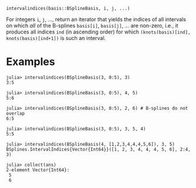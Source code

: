 ```
intervalindices(basis::BSplineBasis, i, j, ...)
```

For integers `i`, `j`, …, return an iterator that yields the indices of all intervals on which *all* of the B-splines `basis[i]`, `basis[j]`, … are non-zero, i.e., it produces all indices `ind` (in ascending order) for which `(knots(basis)[ind], knots(basis)[ind+1])` is such an interval.

# Examples

```jldoctest
julia> intervalindices(BSplineBasis(3, 0:5), 3)
3:5

julia> intervalindices(BSplineBasis(3, 0:5), 4, 5)
5:6

julia> intervalindices(BSplineBasis(3, 0:5), 2, 6) # B-splines do not overlap
6:5

julia> intervalindices(BSplineBasis(3, 0:5), 3, 5, 4)
5:5

julia> intervalindices(BSplineBasis(4, [1,2,3,4,4,4,5,6]), 3, 5)
BSplines.IntervalIndices{Vector{Int64}}([1, 2, 3, 4, 4, 4, 5, 6], 2:4, 3)

julia> collect(ans)
2-element Vector{Int64}:
 5
 6
```
